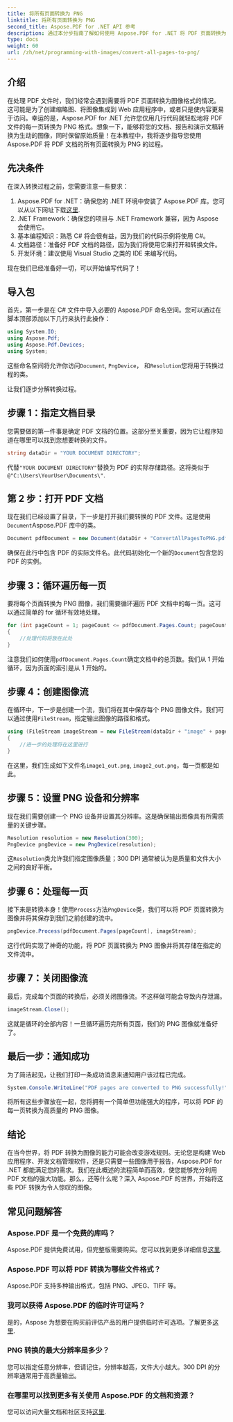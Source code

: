 ```yaml
---
title: 将所有页面转换为 PNG
linktitle: 将所有页面转换为 PNG
second_title: Aspose.PDF for .NET API 参考
description: 通过本分步指南了解如何使用 Aspose.PDF for .NET 将 PDF 页面转换为 PNG。非常适合开发人员和爱好者。
type: docs
weight: 60
url: /zh/net/programming-with-images/convert-all-pages-to-png/
---
```

## 介绍

在处理 PDF 文件时，我们经常会遇到需要将 PDF 页面转换为图像格式的情况。这可能是为了创建缩略图、将图像集成到 Web 应用程序中，或者只是使内容更易于访问。幸运的是，Aspose.PDF for .NET 允许您仅用几行代码就轻松地将 PDF 文件的每一页转换为 PNG 格式。想象一下，能够将您的文档、报告和演示文稿转换为生动的图像，同时保留原始质量！在本教程中，我将逐步指导您使用 Aspose.PDF 将 PDF 文档的所有页面转换为 PNG 的过程。 

## 先决条件

在深入转换过程之前，您需要注意一些要求：

1. Aspose.PDF for .NET：确保您的 .NET 环境中安装了 Aspose.PDF 库。您可以从以下网址下载[这里](https://releases.aspose.com/pdf/net/).
2. .NET Framework：确保您的项目与 .NET Framework 兼容，因为 Aspose 会使用它。
3. 基本编程知识：熟悉 C# 将会很有益，因为我们的代码示例将使用 C#。
4. 文档路径：准备好 PDF 文档的路径，因为我们将使用它来打开和转换文件。
5. 开发环境：建议使用 Visual Studio 之类的 IDE 来编写代码。 

现在我们已经准备好一切，可以开始编写代码了！

## 导入包

首先，第一步是在 C# 文件中导入必要的 Aspose.PDF 命名空间。您可以通过在脚本顶部添加以下几行来执行此操作：

```csharp
using System.IO;
using Aspose.Pdf;
using Aspose.Pdf.Devices;
using System;
```

这些命名空间将允许你访问`Document`, `PngDevice`， 和`Resolution`您将用于转换过程的类。

让我们逐步分解转换过程。

## 步骤 1：指定文档目录

您需要做的第一件事是确定 PDF 文档的位置。这部分至关重要，因为它让程序知道在哪里可以找到您想要转换的文件。

```csharp
string dataDir = "YOUR DOCUMENT DIRECTORY";
```

代替`"YOUR DOCUMENT DIRECTORY"`替换为 PDF 的实际存储路径。这将类似于`@"C:\Users\YourUser\Documents\"`.

## 第 2 步：打开 PDF 文档

现在我们已经设置了目录，下一步是打开我们要转换的 PDF 文件。这是使用`Document`Aspose.PDF 库中的类。

```csharp
Document pdfDocument = new Document(dataDir + "ConvertAllPagesToPNG.pdf");
```

确保在此行中包含 PDF 的实际文件名。此代码初始化一个新的`Document`包含您的 PDF 的实例。

## 步骤 3：循环遍历每一页

要将每个页面转换为 PNG 图像，我们需要循环遍历 PDF 文档中的每一页。这可以通过简单的 for 循环有效地处理。

```csharp
for (int pageCount = 1; pageCount <= pdfDocument.Pages.Count; pageCount++)
{
    //处理代码将放在此处
}
```

注意我们如何使用`pdfDocument.Pages.Count`确定文档中的总页数。我们从 1 开始循环，因为页面的索引是从 1 开始的。

## 步骤 4：创建图像流

在循环中，下一步是创建一个流，我们将在其中保存每个 PNG 图像文件。我们可以通过使用`FileStream`，指定输出图像的路径和格式。

```csharp
using (FileStream imageStream = new FileStream(dataDir + "image" + pageCount + "_out.png", FileMode.Create))
{
    //进一步的处理将在这里进行
}
```

在这里，我们生成如下文件名`image1_out.png`, `image2_out.png`，每一页都是如此。

## 步骤 5：设置 PNG 设备和分辨率

现在我们需要创建一个 PNG 设备并设置其分辨率。这是确保输出图像具有所需质量的关键步骤。

```csharp
Resolution resolution = new Resolution(300);
PngDevice pngDevice = new PngDevice(resolution);
```

这`Resolution`类允许我们指定图像质量；300 DPI 通常被认为是质量和文件大小之间的良好平衡。

## 步骤 6：处理每一页

接下来是转换本身！使用`Process`方法`PngDevice`类，我们可以将 PDF 页面转换为图像并将其保存到我们之前创建的流中。

```csharp
pngDevice.Process(pdfDocument.Pages[pageCount], imageStream);
```

这行代码实现了神奇的功能，将 PDF 页面转换为 PNG 图像并将其存储在指定的文件流中。

## 步骤 7：关闭图像流

最后，完成每个页面的转换后，必须关闭图像流。不这样做可能会导致内存泄漏。

```csharp
imageStream.Close();
```

这就是循环的全部内容！一旦循环遍历完所有页面，我们的 PNG 图像就准备好了。

## 最后一步：通知成功

为了简洁起见，让我们打印一条成功消息来通知用户该过程已完成。

```csharp
System.Console.WriteLine("PDF pages are converted to PNG successfully!");
```

将所有这些步骤放在一起，您将拥有一个简单但功能强大的程序，可以将 PDF 的每一页转换为高质量的 PNG 图像。

## 结论

在当今世界，将 PDF 转换为图像的能力可能会改变游戏规则。无论您是构建 Web 应用程序、开发文档管理软件，还是只需要一些图像用于报告，Aspose.PDF for .NET 都能满足您的需求。我们在此概述的流程简单而高效，使您能够充分利用 PDF 文档的强大功能。那么，还等什么呢？深入 Aspose.PDF 的世界，开始将这些 PDF 转换为令人惊叹的图像。

## 常见问题解答

### Aspose.PDF 是一个免费的库吗？
 Aspose.PDF 提供免费试用，但完整版需要购买。您可以找到更多详细信息[这里](https://purchase.aspose.com/buy).

### Aspose.PDF 可以将 PDF 转换为哪些文件格式？
Aspose.PDF 支持多种输出格式，包括 PNG、JPEG、TIFF 等。

### 我可以获得 Aspose.PDF 的临时许可证吗？
是的，Aspose 为想要在购买前评估产品的用户提供临时许可选项。了解更多[这里](https://purchase.aspose.com/temporary-license/).

### PNG 转换的最大分辨率是多少？
您可以指定任意分辨率，但请记住，分辨率越高，文件大小越大。300 DPI 的分辨率通常用于高质量输出。

### 在哪里可以找到更多有关使用 Aspose.PDF 的文档和资源？
您可以访问大量文档和社区支持[这里](https://reference.aspose.com/pdf/net/).
